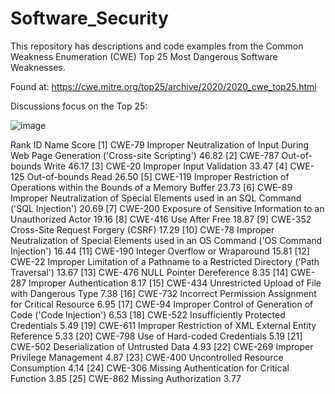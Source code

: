 # Software_Security
This repository has descriptions and code examples from the Common Weakness Enumeration (CWE) Top 25 Most Dangerous Software Weaknesses.

Found at: https://cwe.mitre.org/top25/archive/2020/2020_cwe_top25.html

Discussions focus on the Top 25:

![image](https://user-images.githubusercontent.com/34382502/114310101-9ede6600-9ab7-11eb-8347-9ba8239ff21b.png)

Rank	ID	Name	Score
[1]	CWE-79	Improper Neutralization of Input During Web Page Generation ('Cross-site Scripting')	46.82
[2]	CWE-787	Out-of-bounds Write	46.17
[3]	CWE-20	Improper Input Validation	33.47
[4]	CWE-125	Out-of-bounds Read	26.50
[5]	CWE-119	Improper Restriction of Operations within the Bounds of a Memory Buffer	23.73
[6]	CWE-89	Improper Neutralization of Special Elements used in an SQL Command ('SQL Injection')	20.69
[7]	CWE-200	Exposure of Sensitive Information to an Unauthorized Actor	19.16
[8]	CWE-416	Use After Free	18.87
[9]	CWE-352	Cross-Site Request Forgery (CSRF)	17.29
[10]	CWE-78	Improper Neutralization of Special Elements used in an OS Command ('OS Command Injection')	16.44
[11]	CWE-190	Integer Overflow or Wraparound	15.81
[12]	CWE-22	Improper Limitation of a Pathname to a Restricted Directory ('Path Traversal')	13.67
[13]	CWE-476	NULL Pointer Dereference	8.35
[14]	CWE-287	Improper Authentication	8.17
[15]	CWE-434	Unrestricted Upload of File with Dangerous Type	7.38
[16]	CWE-732	Incorrect Permission Assignment for Critical Resource	6.95
[17]	CWE-94	Improper Control of Generation of Code ('Code Injection')	6.53
[18]	CWE-522	Insufficiently Protected Credentials	5.49
[19]	CWE-611	Improper Restriction of XML External Entity Reference	5.33
[20]	CWE-798	Use of Hard-coded Credentials	5.19
[21]	CWE-502	Deserialization of Untrusted Data	4.93
[22]	CWE-269	Improper Privilege Management	4.87
[23]	CWE-400	Uncontrolled Resource Consumption	4.14
[24]	CWE-306	Missing Authentication for Critical Function	3.85
[25]	CWE-862	Missing Authorization	3.77

